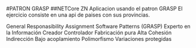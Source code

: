 #PATRON GRASP
##NETCore ZN
Aplicacion usando el patron GRASP 
El ejercicio consiste en una api de paises con sus provincias.

General Responasibility Assignment Software Patterns (GRASP)
	Experto en la Información
	Creador
	Controlador
	Fabricación pura 
	Alta Cohesión
	Indirección
	Bajo acoplamiento
	Polimorfismo
	Variaciones protegidas
